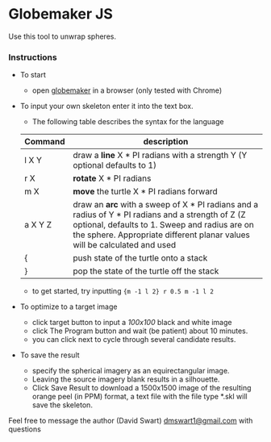# Globemaker JS
Use this tool to unwrap spheres.

### Instructions

* To start
    * open [globemaker](https://dmswart.github.io/Personal-Projects/globemaker_js/globemaker_interpreter.html) in a browser (only tested with Chrome)

* To input your own skeleton enter it into the text box.
  * The following table describes the syntax for the language

  | Command | description |
  | ------- | ----------- |
  | l X Y   | draw a **line** X * PI radians with a strength Y (Y optional defaults to 1) |
  | r X     | **rotate** X * PI radians |
  | m X     | **move** the turtle X * PI radians forward |
  | a X Y Z | draw an **arc** with a sweep of X * PI radians and a radius of Y * PI radians and a strength of Z (Z optional, defaults to 1.  Sweep and radius are on the sphere. Appropriate different planar values will be calculated and used
  | {       | push state of the turtle onto a stack |
  | }       | pop the  state of the turtle off the stack |
  
  * to get started, try inputting ```{m -1 l 2} r 0.5 m -1 l 2```

* To optimize to a target image
  * click target button to input a *100x100* black and white image
  * click The Program button and wait (be patient) about 10 minutes.
  * you can click next to cycle through several candidate results. 

* To save the result
  * specify the spherical imagery as an equirectangular image.
  * Leaving the source imagery blank results in a silhouette.
  * Click Save Result to download a 1500x1500 image of the resulting orange peel (in PPM) format, a text file with the file type *.skl will save the skeleton.

Feel free to message the author (David Swart) dmswart1@gmail.com with questions

